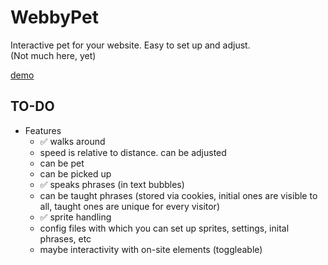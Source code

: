 # WebbyPet
Interactive pet for your website. Easy to set up and adjust.<br>
(Not much here, yet)

[demo](https://drakonic.neocities.org/webbypet)

## TO-DO
- Features
  - ✅ walks around
  - speed is relative to distance. can be adjusted
  - can be pet
  - can be picked up
  - ✅ speaks phrases (in text bubbles)
  - can be taught phrases (stored via cookies, initial ones are visible to all, taught ones are unique for every visitor)
  - ✅ sprite handling
  - config files with which you can set up sprites, settings, inital phrases, etc
  - maybe interactivity with on-site elements (toggleable)
